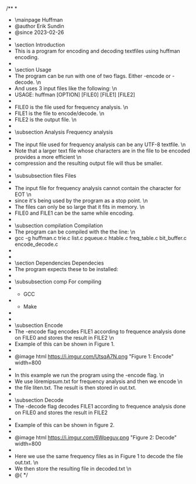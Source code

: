 /**
 *
 *  \mainpage Huffman 
 * @author Erik Sundin
 * @since 2023-02-26
 * 
 * \section Introduction
 * This is a program for encoding and decoding textfiles using huffman encoding.
 * 
 * \section Usage
 * The program can be run with one of two flags. Either -encode or -decode. \n 
 * And uses 3 input files like the following: \n
 * USAGE:  huffman [OPTION] [FILE0] [FILE1] [FILE2]
 * 
 * FILE0 is the file used for frequency analysis. \n
 * FILE1 is the file to encode/decode. \n
 * FILE2 is the output file. \n
 * 
 * \subsection Analysis Frequency analysis
 * 
 * The input file used for frequency analysis can be any UTF-8 textfile. \n
 * Note that a larger text file whose characters are in the file to be encoded provides a more efficient \n 
 * compression and the resulting output file will thus be smaller.
 * 
 * \subsubsection files Files
 * 
 * The input file for frequency analysis cannot contain the character for EOT \n
 * since it's being used by the program as a stop point. \n
 * The files can only be so large that it fits in memory. \n
 * FILE0 and FILE1 can be the same while encoding.
 * 
 * \subsection compilation Compilation
 * The program can be compiled with the the line: \n
 * gcc  -g huffman.c trie.c list.c pqueue.c htable.c freq_table.c bit_buffer.c encode_decode.c 
 * 
 * 
 * \section Dependencies Dependecies
 * The program expects these to be installed:
 * 
 * \subsubsection comp For compiling
 * - GCC 
 * - Make
 * 
 * 
 * \subsection Encode
 * The -encode flag encodes FILE1 according to frequence analysis done on FILE0 and stores the result in FILE2 \n
 * Example of this can be shown in Figure 1.
 * 
 * @image html https://i.imgur.com/UtsqA7N.png "Figure 1: Encode"  width=800
 * 
 * In this example we run the program using the -encode flag. \n
 * We use löremipsum.txt for frequency analysis and then we encode \n
 * the file liten.txt. The result is then stored in out.txt.
 * 
 * \subsection Decode
 * The -decode flag decodes FILE1 according to frequence analysis done on FILE0 and stores the result in FILE2
 * 
 * Example of this can be shown in figure 2.
 * 
 * @image html https://i.imgur.com/6Wpeguv.png "Figure 2: Decode" width=800
 * 
 * Here we use the same frequency files as in Figure 1 to decode the file out.txt. \n
 * We then store the resulting file in decoded.txt \n
 * @{
 */
